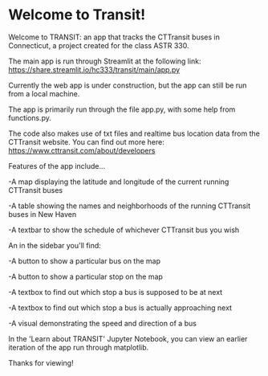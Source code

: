 # Welcome to Transit!

Welcome to TRANSIT: an app that tracks the CTTransit buses in Connecticut, a project created for the class ASTR 330.

The main app is run through Streamlit at the following link: https://share.streamlit.io/hc333/transit/main/app.py

Currently the web app is under construction, but the app can still be run from a local machine.

The app is primarily run through the file app.py, with some help from functions.py.

The code also makes use of txt files and realtime bus location data from the CTTransit website. You can find out more here: https://www.cttransit.com/about/developers

Features of the app include...

-A map displaying the latitude and longitude of the current running CTTransit buses

-A table showing the names and neighborhoods of the running CTTransit buses in New Haven

-A textbar to show the schedule of whichever CTTransit bus you wish

An in the sidebar you'll find:

-A button to show a particular bus on the map

-A button to show a particular stop on the map

-A textbox to find out which stop a bus is supposed to be at next

-A textbox to find out which stop a bus is actually approaching next

-A visual demonstrating the speed and direction of a bus


In the 'Learn about TRANSIT' Jupyter Notebook, you can view an earlier iteration of the app run through matplotlib.

Thanks for viewing!
